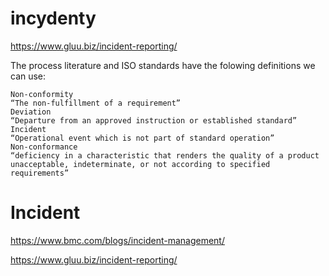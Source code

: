 # incydenty


https://www.gluu.biz/incident-reporting/

The process literature and ISO standards have the folowing definitions we can use:

    Non-conformity
    “The non-fulfillment of a requirement”
    Deviation
    “Departure from an approved instruction or established standard”
    Incident
    “Operational event which is not part of standard operation”
    Non-conformance
    “deficiency in a characteristic that renders the quality of a product unacceptable, indeterminate, or not according to specified requirements”
    
    
# Incident

https://www.bmc.com/blogs/incident-management/


https://www.gluu.biz/incident-reporting/
